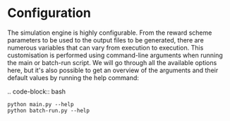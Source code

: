 # Configuration

The simulation engine is highly configurable. From the reward scheme parameters to be used to the output files to be 
generated, there are numerous variables that can vary from execution to execution. This customisation is performed
using command-line arguments when running the main or batch-run script. We will go through all the available options 
here, but it's also possible to get an overview of the arguments and their default values by running the help command:

..  code-block:: bash

	python main.py --help
    python batch-run.py --help

